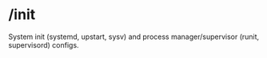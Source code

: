 # /init

System init (systemd, upstart, sysv) and process manager/supervisor (runit, supervisord) configs.